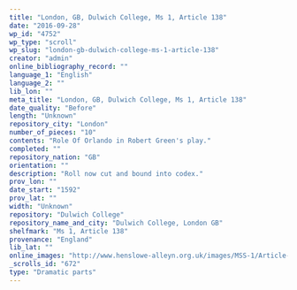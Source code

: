 ```yaml
---
title: "London, GB, Dulwich College, Ms 1, Article 138"
date: "2016-09-28"
wp_id: "4752"
wp_type: "scroll"
wp_slug: "london-gb-dulwich-college-ms-1-article-138"
creator: "admin"
online_bibliography_record: ""
language_1: "English"
language_2: ""
lib_lon: ""
meta_title: "London, GB, Dulwich College, Ms 1, Article 138"
date_quality: "Before"
length: "Unknown"
repository_city: "London"
number_of_pieces: "10"
contents: "Role Of Orlando in Robert Green's play."
completed: ""
repository_nation: "GB"
orientation: ""
description: "Roll now cut and bound into codex."
prov_lon: ""
date_start: "1592"
prov_lat: ""
width: "Unknown"
repository: "Dulwich College"
repository_name_and_city: "Dulwich College, London GB"
shelfmark: "Ms 1, Article 138"
provenance: "England"
lib_lat: ""
online_images: "http://www.henslowe-alleyn.org.uk/images/MSS-1/Article-138/08r.html"
_scrolls_id: "672"
type: "Dramatic parts"
---
```



